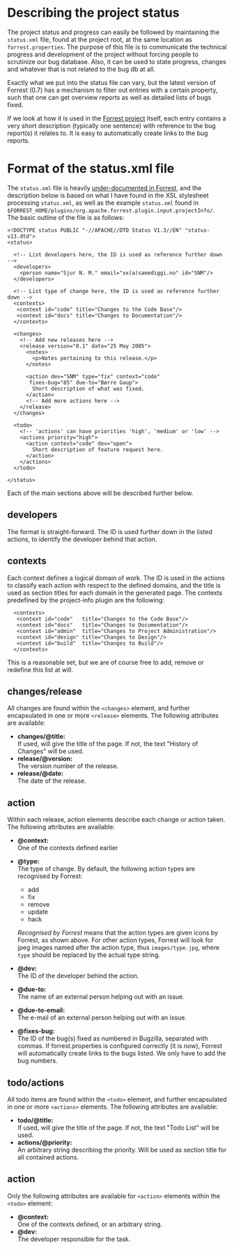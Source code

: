 Describing the project status
=============================

The project status and progress can easily be followed by maintaining
the `status.xml` file, found at the project root, at the same location
as `forrest.properties`. The purpose of this file is to communicate the
technical progress and development of the project without forcing people
to scrutinize our bug database. Also, it can be used to state progress,
changes and whatever that is not related to the bug db at all.

Exactly what we put into the status file can vary, but the latest
version of Forrest (0.7) has a mechanism to filter out entries with a
certain property, such that one can get overview reports as well as
detailed lists of bugs fixed.

If we look at how it is used in the [Forrest
project](http://forrest.apache.org/docs_0_70/changes.html) itself, each
entry contains a very short description (typically one sentence) with
reference to the bug report(s) it relates to. It is easy to
automatically create links to the bug reports.

Format of the status.xml file
=============================

The `status.xml` file is heavily
<a href="http://forrest.apache.org/pluginDocs/plugins_0_70/org.apache.forrest.plugin.input.projectInfo/" class="fork">under-documented in Forrest</a>,
and the description below is based on what I have found in the XSL
stylesheet processing `status.xml`, as well as the example `status.xml`
found in
`$FORREST_HOME/plugins/org.apache.forrest.plugin.input.projectInfo/`.
The basic outline of the file is as follows:

    <!DOCTYPE status PUBLIC "-//APACHE//DTD Status V1.3//EN" "status-v13.dtd">
    <status>

      <!-- List developers here, the ID is used as reference further down -->
      <developers>
        <person name="Sjur N. M." email="xx(a)samediggi.no" id="SNM"/>
      </developers>

      <!-- List type of change here, the ID is used as reference further down -->
      <contexts>
       <context id="code" title="Changes to the Code Base"/>
       <context id="docs" title="Changes to Documentation"/>
      </contexts> 

      <changes>
        <!-- Add new releases here -->
        <release version="0.1" date="25 May 2005">
          <notes>
            <p>Notes pertaining to this release.</p>
          </notes>

          <action dev="SNM" type="fix" context="code"
           fixes-bug="85" due-to="Børre Gaup">
            Short description of what was fixed.
          </action>
          <!-- Add more actions here -->
        </release>
      </changes>

      <todo>
        <!-- 'actions' can have priorities 'high', 'medium' or 'low' -->
        <actions priority="high">
          <action context="code" dev="open">
            Short description of feature request here.
          </action>
        </actions>
      </todo>

    </status>

Each of the main sections above will be described further below.

developers
----------

The format is straight-forward. The ID is used further down in the
listed actions, to identify the developer behind that action.

contexts
--------

Each context defines a logical domain of work. The ID is used in the
actions to classify each action with respect to the defined domains, and
the title is used as section titles for each domain in the generated
page. The contexts predefined by the project-info plugin are the
following:

      <contexts>
       <context id="code"   title="Changes to the Code Base"/>
       <context id="docs"   title="Changes to Documentation"/>
       <context id="admin"  title="Changes to Project Administration"/>
       <context id="design" title="Changes to Design"/>
       <context id="build"  title="Changes to Build"/>
      </contexts> 

This is a reasonable set, but we are of course free to add, remove or
redefine this list at will.

changes/release
---------------

All changes are found within the `<changes>` element, and further
encapsulated in one or more `<release>` elements. The following
attributes are available:

-   **changes/@title:**  
    If used, will give the title of the page. If not, the text "History
    of Changes" will be used.
-   **release/@version:**  
    The version number of the release.
-   **release/@date:**  
    The date of the release.

action
------

Within each release, action elements describe each change or action
taken. The following attributes are available:

-   **@context:**  
    One of the contexts defined earlier
-   **@type:**  
    The type of change. By default, the following action types are
    recognised by Forrest:
    -   add
    -   fix
    -   remove
    -   update
    -   hack

    *Recognised by Forrest* means that the action types are given icons
    by Forrest, as shown above. For other action types, Forrest will
    look for jpeg images named after the action type, thus
    `images/type.jpg`, where `type` should be replaced by the actual
    type string.
-   **@dev:**  
    The ID of the developer behind the action.
-   **@due-to:**  
    The name of an external person helping out with an issue.
-   **@due-to-email:**  
    The e-mail of an external person helping out with an issue.
-   **@fixes-bug:**  
    The ID of the bug(s) fixed as numbered in Bugzilla, separated with
    commas. If forrest.properties is configured correctly (it is now),
    Forrest will automatically create links to the bugs listed. We only
    have to add the bug numbers.

todo/actions
------------

All todo items are found within the `<todo>` element, and further
encapsulated in one or more `<actions>` elements. The following
attributes are available:

-   **todo/@title:**  
    If used, will give the title of the page. If not, the text "Todo
    List" will be used.
-   **actions/@priority:**  
    An arbitrary string describing the priority. Will be used as section
    title for all contained actions.

action
------

Only the following attributes are available for `<action>` elements
within the `<todo>` element:

-   **@context:**  
    One of the contexts defined, or an arbitrary string.
-   **@dev:**  
    The developer responsible for the task.
